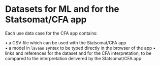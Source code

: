 
# Datasets for ML and for the Statsomat/CFA app

Each use data case for the CFA app contains:  

•	a CSV file which can be used with the Statsomat/CFA app  
•	a model in `lavaan` syntax to be typed directly in the browser of the app 
•	links and references for the dataset and for the CFA interpretation, to be compared to the interpretation delivered by the Statsomat/CFA app






